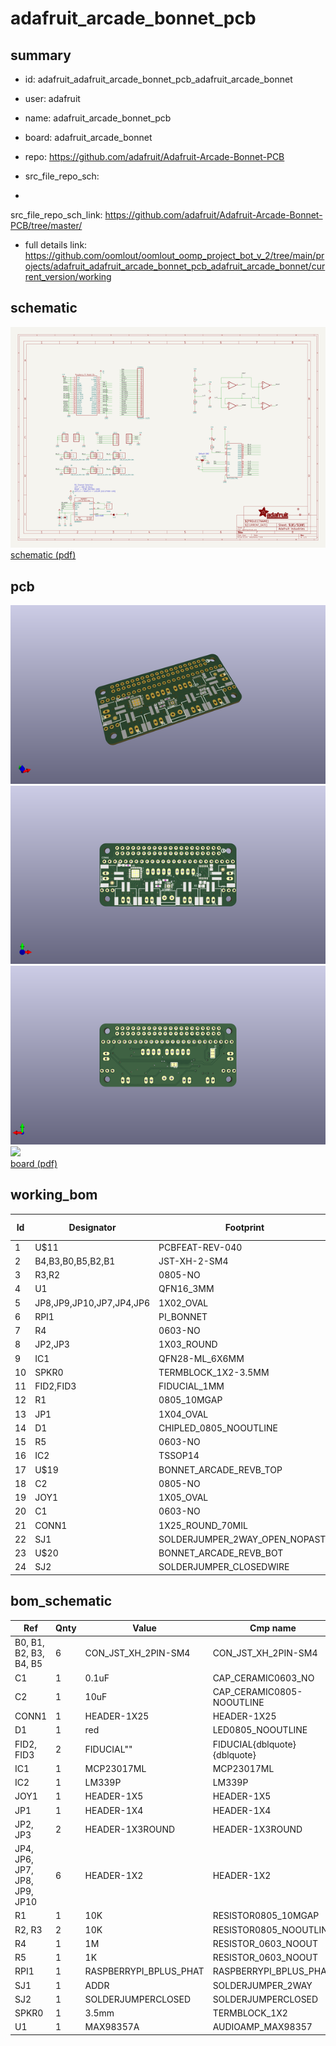 # adafruit_arcade_bonnet_pcb
 
## summary 
* id: adafruit_adafruit_arcade_bonnet_pcb_adafruit_arcade_bonnet
* user: adafruit
* name: adafruit_arcade_bonnet_pcb
* board: adafruit_arcade_bonnet
* repo: https://github.com/adafruit/Adafruit-Arcade-Bonnet-PCB



* src_file_repo_sch: 
*
 src_file_repo_sch_link: https://github.com/adafruit/Adafruit-Arcade-Bonnet-PCB/tree/master/
* full details link: https://github.com/oomlout/oomlout_oomp_project_bot_v_2/tree/main/projects/adafruit_adafruit_arcade_bonnet_pcb_adafruit_arcade_bonnet/current_version/working  

## schematic  
![](working_schematic_600.png)  
[schematic (pdf)](working_schematic.pdf)  

## pcb  
![](working_3d_600.png) 
![](working_3d_front_600.png)  
![](working_3d_back_600.png)  
![](working_600.png)  
[board (pdf)](working.pdf)  

## working_bom
| Id | Designator | Footprint | Quantity | Designation | Supplier and ref |  | None | 
| --- | --- | --- | --- | --- | --- | --- | --- | 
| 1 | U$11 | PCBFEAT-REV-040 | 1 |  |  |  | [''] | 
| 2 | B4,B3,B0,B5,B2,B1 | JST-XH-2-SM4 | 6 | CON_JST_XH_2PIN-SM4 |  |  | [''] | 
| 3 | R3,R2 | 0805-NO | 2 | 10K |  |  | [''] | 
| 4 | U1 | QFN16_3MM | 1 | MAX98357A |  |  | [''] | 
| 5 | JP8,JP9,JP10,JP7,JP4,JP6 | 1X02_OVAL | 6 |  |  |  | [''] | 
| 6 | RPI1 | PI_BONNET | 1 | RASPBERRYPI_BPLUS_PHAT |  |  | [''] | 
| 7 | R4 | 0603-NO | 1 | 1M |  |  | [''] | 
| 8 | JP2,JP3 | 1X03_ROUND | 2 |  |  |  | [''] | 
| 9 | IC1 | QFN28-ML_6X6MM | 1 | MCP23017ML |  |  | [''] | 
| 10 | SPKR0 | TERMBLOCK_1X2-3.5MM | 1 | 3.5mm |  |  | [''] | 
| 11 | FID2,FID3 | FIDUCIAL_1MM | 2 | FIDUCIAL" |  |  | [''] | 
| 12 | R1 | 0805_10MGAP | 1 | 10K |  |  | [''] | 
| 13 | JP1 | 1X04_OVAL | 1 |  |  |  | [''] | 
| 14 | D1 | CHIPLED_0805_NOOUTLINE | 1 | red |  |  | [''] | 
| 15 | R5 | 0603-NO | 1 | 1K |  |  | [''] | 
| 16 | IC2 | TSSOP14 | 1 | LM339P |  |  | [''] | 
| 17 | U$19 | BONNET_ARCADE_REVB_TOP | 1 |  |  |  | [''] | 
| 18 | C2 | 0805-NO | 1 | 10uF |  |  | [''] | 
| 19 | JOY1 | 1X05_OVAL | 1 |  |  |  | [''] | 
| 20 | C1 | 0603-NO | 1 | 0.1uF |  |  | [''] | 
| 21 | CONN1 | 1X25_ROUND_70MIL | 1 | HEADER-1X25 |  |  | [''] | 
| 22 | SJ1 | SOLDERJUMPER_2WAY_OPEN_NOPASTE | 1 | ADDR |  |  | [''] | 
| 23 | U$20 | BONNET_ARCADE_REVB_BOT | 1 |  |  |  | [''] | 
| 24 | SJ2 | SOLDERJUMPER_CLOSEDWIRE | 1 |  |  |  | [''] | 


## bom_schematic
| Ref | Qnty | Value | Cmp name | Footprint | Description | Vendor | DNP | 
| --- | --- | --- | --- | --- | --- | --- | --- | 
| B0, B1, B2, B3, B4, B5 | 6 | CON_JST_XH_2PIN-SM4 | CON_JST_XH_2PIN-SM4 | working:JST-XH-2-SM4 |  |  |  | 
| C1 | 1 | 0.1uF | CAP_CERAMIC0603_NO | working:0603-NO |  |  |  | 
| C2 | 1 | 10uF | CAP_CERAMIC0805-NOOUTLINE | working:0805-NO |  |  |  | 
| CONN1 | 1 | HEADER-1X25 | HEADER-1X25 | working:1X25_ROUND_70MIL |  |  |  | 
| D1 | 1 | red | LED0805_NOOUTLINE | working:CHIPLED_0805_NOOUTLINE |  |  |  | 
| FID2, FID3 | 2 | FIDUCIAL"" | FIDUCIAL{dblquote}{dblquote} | working:FIDUCIAL_1MM |  |  |  | 
| IC1 | 1 | MCP23017ML | MCP23017ML | working:QFN28-ML_6X6MM |  |  |  | 
| IC2 | 1 | LM339P | LM339P | working:TSSOP14 |  |  |  | 
| JOY1 | 1 | HEADER-1X5 | HEADER-1X5 | working:1X05_OVAL |  |  |  | 
| JP1 | 1 | HEADER-1X4 | HEADER-1X4 | working:1X04_OVAL |  |  |  | 
| JP2, JP3 | 2 | HEADER-1X3ROUND | HEADER-1X3ROUND | working:1X03_ROUND |  |  |  | 
| JP4, JP6, JP7, JP8, JP9, JP10 | 6 | HEADER-1X2 | HEADER-1X2 | working:1X02_OVAL |  |  |  | 
| R1 | 1 | 10K | RESISTOR0805_10MGAP | working:0805_10MGAP |  |  |  | 
| R2, R3 | 2 | 10K | RESISTOR0805_NOOUTLINE | working:0805-NO |  |  |  | 
| R4 | 1 | 1M | RESISTOR_0603_NOOUT | working:0603-NO |  |  |  | 
| R5 | 1 | 1K | RESISTOR_0603_NOOUT | working:0603-NO |  |  |  | 
| RPI1 | 1 | RASPBERRYPI_BPLUS_PHAT | RASPBERRYPI_BPLUS_PHAT | working:PI_BONNET |  |  |  | 
| SJ1 | 1 | ADDR | SOLDERJUMPER_2WAY | working:SOLDERJUMPER_2WAY_OPEN_NOPASTE |  |  |  | 
| SJ2 | 1 | SOLDERJUMPERCLOSED | SOLDERJUMPERCLOSED | working:SOLDERJUMPER_CLOSEDWIRE |  |  |  | 
| SPKR0 | 1 | 3.5mm | TERMBLOCK_1X2 | working:TERMBLOCK_1X2-3.5MM |  |  |  | 
| U1 | 1 | MAX98357A | AUDIOAMP_MAX98357 | working:QFN16_3MM |  |  |  | 



